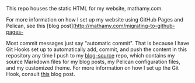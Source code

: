 This repo houses the static HTML for my website, mathamy.com. 

For more information on how I set up my website using GitHub Pages and Pelican, see this [blog post](http://mathamy.com/migrating-to-github-pages-

Most commit messages just say "automatic commit". That is because I have Git Hooks set up to automatically add, commit, and push the content in this repository any time I push to my [blog-source](https://github.com/amygdalama/blog-source) repo, which contains my source Markdown files for my blog posts, my Pelican configuration files, and my customized theme. For more information on how I set up the Git Hook, consult [this](http://mathamy.com/github-pages-publication-git-hooks.html) blog post.